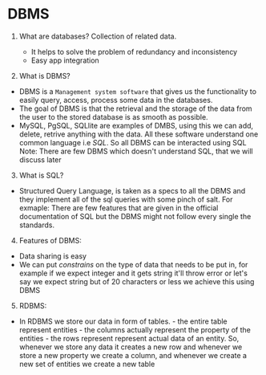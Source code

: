 # DBMS

1)  What are databases?
Collection of related data.
    - It helps to solve the problem of redundancy and inconsistency
    - Easy app integration
     
2) What is DBMS?
- DBMS is a `Management system software` that gives us the functionality to easily query, access, process some data in the  databases. 
- The goal of DBMS is that the retrieval and the storage of the data from the user to the stored database is as smooth as possible.
- MySQL, PgSQL, SQLlite are examples of DMBS, using this we can add, delete, retrive anything with the data. All these software understand one common language i.e *SQL*. So all DBMS can be interacted using SQL
Note: There are few DBMS which doesn't understand SQL, that we will discuss later

3) What is SQL?
- Structured Query Language, is taken as a specs to all the DBMS and they implement all of the sql queries with some pinch of salt. For exmaple: There are few features that are given in the official documentation of SQL but the DBMS might not follow every single the standards. 

4) Features of DBMS:
- Data sharing is easy 
- We can put *constrains* on the type of data that needs to be put in, for example if we expect integer and it gets string it'll throw error or let's say we expect string but of 20 characters or less we achieve this using DBMS

5) RDBMS:
- In RDBMS we store our data in form of tables.
        - the entire table represent entities
        - the columns actually represent the property of the entities
        - the rows represent represent actual data of an entity. 
So, whenever we store any data it creates a new row and whenever we store a new property we create a column, and whenever we create a new set of entities we create a new table

